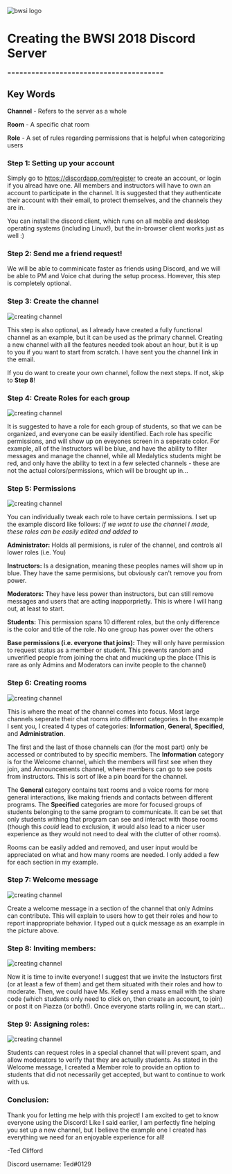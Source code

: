 ![bwsi logo](https://github.com/edwardclifford/Discord/blob/master/bw-logo.51ae55420332.png)
# Creating the BWSI 2018 Discord Server
=======================================


## Key Words
**Channel** - Refers to the server as a whole

**Room** - A specific chat room

**Role** - A set of rules regarding permissions that is helpful when categorizing users

### Step 1: Setting up your account

Simply go to https://discordapp.com/register to create an account, or login if you alread have one. All members and instructors will have to own an account to participate in the channel. It is suggested that they authenticate their account with their email, to protect themselves, and the channels they are in.

You can install the discord client, which runs on all mobile and desktop operating systems (including Linux!), but the in-browser client works just as well :) 

### Step 2: Send me a friend request!

We will be able to comminicate faster as friends using Discord, and we will be able to PM and Voice chat during the setup process. However, this step is completely optional.

### Step 3: Create the channel

![creating channel](https://github.com/edwardclifford/Discord/blob/master/Create.PNG)

This step is also optional, as I already have created a fully functional channel as an example, but it can be used as the primary channel. Creating a new channel with all the features needed took about an hour, but it is up to you if you want to start from scratch. I have sent you the channel link in the email.

If you do want to create your own channel, follow the next steps. If not, skip to **Step 8**!

### Step 4: Create Roles for each group

![creating channel](https://github.com/edwardclifford/Discord/blob/master/roles.PNG)

It is suggested to have a role for each group of students, so that we can be organized, and everyone can be easily identified. Each role has specific permissions, and will show up on eveyones screen in a seperate color. For example, all of the Instructors will be blue, and have the ability to filter messages and manage the channel, while all Medalytics students might be red, and only have the ability to text in a few selected channels - these are not the actual colors/permissions, which will be brought up in...

### Step 5: Permissions

![creating channel](https://github.com/edwardclifford/Discord/blob/master/permisions.PNG)

You can individually tweak each role to have certain permissions. I set up the example discord like follows: *if we want to use the channel I made, these roles can be easily edited and added to*

  **Administrator:** Holds all permisions, is ruler of the channel, and controls all lower roles (i.e. You)
  
  **Instructors:** Is a designation, meaning these peoples names will show up in blue. They have the same permisions, but obviously can't remove you from power.
  
  **Moderators:** They have less power than instructors, but can still remove messages and users that are acting inapporprietly. This is where I will hang out, at least to start.
  
  **Students:** This permission spans 10 different roles, but the only difference is the color and title of the role. No one group has power over the others
  
  **Base permissions (i.e. everyone that joins):** They will only have permission to request status as a member or student. This prevents random and unverified people from joining the chat and mucking up the place (This is rare as only Admins and Moderators can invite people to the channel)

### Step 6: Creating rooms

![creating channel](https://github.com/edwardclifford/Discord/blob/master/categories.PNG)

This is where the meat of the channel comes into focus. Most large channels seperate their chat rooms into different categories. In the example I sent you, I created 4 types of categories: **Information**, **General**, **Specified**, and **Administration**.

The first and the last of those channels can (for the most part) only be accessed or contributed to by specific members. The **Information** category is for the Welcome channel, which the members will first see when they join, and Announcements channel, where members can go to see posts from instructors. This is sort of like a pin board for the channel. 

The **General** category contains text rooms and a voice rooms for more general interactions, like making friends and contacts between different programs. The **Specified** categories are more for focused groups of students belonging to the same program to communicate. It can be set that only students withing that program can see and interact with those rooms (though this *could* lead to exclusion, it would also lead to a nicer user experience as they would not need to deal with the clutter of other rooms). 

Rooms can be easily added and removed, and user input would be appreciated on what and how many rooms are needed. I only added a few for each section in my example.

### Step 7: Welcome message

![creating channel](https://github.com/edwardclifford/Discord/blob/master/welcome.PNG)

Create a welcome message in a section of the channel that only Admins can contribute. This will explain to users how to get their roles and how to report inappropriate behavior. I typed out a quick message as an example in the picture above.

### Step 8: Inviting members:

![creating channel](https://github.com/edwardclifford/Discord/blob/master/invite.PNG)

Now it is time to invite everyone! I suggest that we invite the Instuctors first (or at least a few of them) and get them situated with their roles and how to moderate. Then, we could have Ms. Kelley send a mass email with the share code (which students only need to click on, then create an account, to join) or post it on Piazza (or both!). Once everyone starts rolling in, we can start...

### Step 9: Assigning roles:

![creating channel](https://github.com/edwardclifford/Discord/blob/master/role%20assignment.PNG)

Students can request roles in a special channel that will prevent spam, and allow moderators to verify that they are actually students. As stated in the Welcome message, I created a Member role to provide an option to students that did not necessarily get accepted, but want to continue to work with us.

### Conclusion:

Thank you for letting me help with this project! I am excited to get to know everyone using the Discord! Like I said earlier, I am perfectly fine helping you set up a new channel, but I believe the example one I created has everything we need for an enjoyable experience for all!

-Ted Clifford

Discord username: Ted#0129
